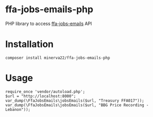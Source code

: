 # ffa-jobs-emails-php
PHP library to access [ffa-jobs-emails](https://github.com/minerva22/ffa-jobs-emails) API

# Installation
`composer install minerva22/ffa-jobs-emails-php`

# Usage
```
require_once 'vendor/autoload.php';
$url = "http://localhost:8000";
var_dump(\FfaJobsEmails\jobsEmails($url, "Treasury FFA017"));
var_dump(\FfaJobsEmails\jobsEmails($url, "BBG Price Recording - Lebanon"));
```

